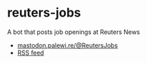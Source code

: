 # reuters-jobs

A bot that posts job openings at Reuters News

* [mastodon.palewi.re/@ReutersJobs](https://mastodon.palewi.re/@ReutersJobs)
* [RSS feed](https://palewire.github.io/reuters-jobs/clean/latest.rss)
